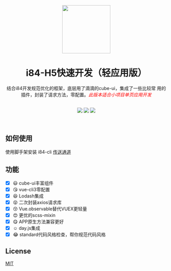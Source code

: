 
<p align="center">
<img src="https://github.com/robin901118/myImg/blob/master/i84-logo.png?raw=true" width="150">
</p>

<h1 align="center">i84-H5快速开发（轻应用版）</h1>

<div align="center">
	结合i84开发规范优化的框架，底层用了滴滴的cube-ui，集成了一些比较常
	用的插件，封装了请求方法，零配置。<em style="color:red">此版本适合小项目单页应用开发</em>
</div>

<br>

<p align="center">
<a href="https://github.com/robin901118/i84ProjectStandard"><img src="https://img.shields.io/badge/Github-i84--ui%201.1.1-green.png"></a> <a href="https://www.npmjs.com/package/i84-cli"><img src="https://img.shields.io/badge/npm-i84--cli%201.0.1-red.svg"></a> <a href="https://github.com/standard/standard/blob/master/docs/README-zhcn.md#is-there-a-readme-badge"><img src="https://img.shields.io/badge/code_style-standard-brightgreen.svg"></a>
</p>

<br>

## 如何使用
使用脚手架安装 i84-cli [传送通道](https://github.com/robin901118/i84-cli)

## 功能
- [x] :smiley: cube-ui丰富组件
- [x] :kissing_heart: vue-cli3零配置
- [x] :satisfied: Lodash集成
- [x] :stuck_out_tongue_closed_eyes: 二次封装axios请求库
- [x] :kissing_closed_eyes: Vue.observable替代VUEX更轻量
- [x] :heart_eyes: 更优的scss-mixin
- [x] :yum: APP原生方法兼容更好
- [x] :relaxed: day.js集成
- [x] :joy: standard代码风格检查，帮你规范代码风格

## License

[MIT](http://opensource.org/licenses/MIT)
